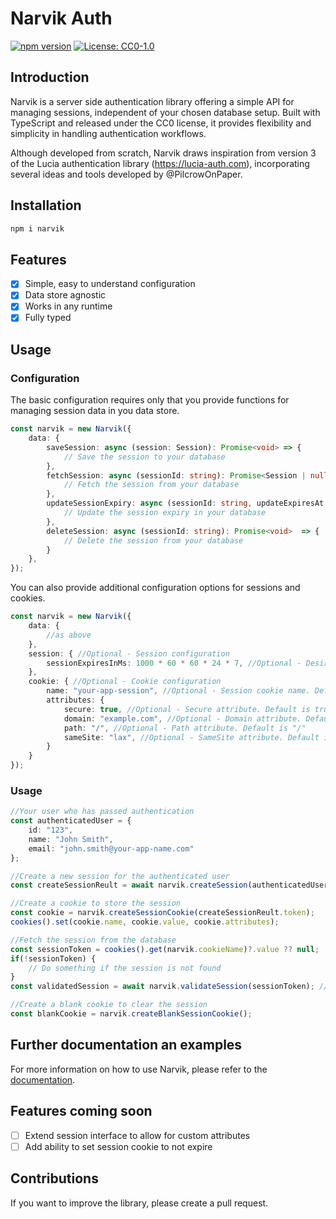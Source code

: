# Narvik Auth

[![npm version](https://badge.fury.io/js/narvik.svg)](https://badge.fury.io/js/narvik)
[![License: CC0-1.0](https://img.shields.io/badge/License-CC0%201.0-lightgrey.svg)](https://creativecommons.org/publicdomain/zero/1.0/)

## Introduction
Narvik is a server side authentication library offering a simple API for managing sessions, independent of your chosen database setup. Built with TypeScript and released under the CC0 license, it provides flexibility and simplicity in handling authentication workflows.

Although developed from scratch, Narvik draws inspiration from version 3 of the Lucia authentication library (https://lucia-auth.com), incorporating several ideas and tools developed by @PilcrowOnPaper.

## Installation
```bash
npm i narvik
```

## Features
- [x] Simple, easy to understand configuration
- [x] Data store agnostic
- [x] Works in any runtime
- [x] Fully typed

## Usage

### Configuration

The basic configuration requires only that you provide functions for managing session data in you data store.  
```ts
const narvik = new Narvik({
    data: {
        saveSession: async (session: Session): Promise<void> => {
            // Save the session to your database
        },
        fetchSession: async (sessionId: string): Promise<Session | null>  => {
            // Fetch the session from your database
        },
        updateSessionExpiry: async (sessionId: string, updateExpiresAt: Date): Promise<void>  => {
            // Update the session expiry in your database
        },
        deleteSession: async (sessionId: string): Promise<void>  => {
            // Delete the session from your database
        }
    },
});
```

You can also provide additional configuration options for sessions and cookies.  
```ts
const narvik = new Narvik({
    data: {
        //as above
    },
    session: { //Optional - Session configuration 
        sessionExpiresInMs: 1000 * 60 * 60 * 24 * 7, //Optional - Desired session lenth in ms. Default is 30 Days - here value is 1 week
    },
    cookie: { //Optional - Cookie configuration
        name: "your-app-session", //Optional - Session cookie name. Default is "narvik_session"
        attributes: {
            secure: true, //Optional - Secure attribute. Default is true
            domain: "example.com", //Optional - Domain attribute. Default is not set
            path: "/", //Optional - Path attribute. Default is "/"
            sameSite: "lax", //Optional - SameSite attribute. Default is "lax"
        }
    }
});
```

### Usage
```ts
//Your user who has passed authentication
const authenticatedUser = {
    id: "123",
    name: "John Smith",
    email: "john.smith@your-app-name.com"
};

//Create a new session for the authenticated user
const createSessionReult = await narvik.createSession(authenticatedUser.id);

//Create a cookie to store the session
const cookie = narvik.createSessionCookie(createSessionReult.token);
cookies().set(cookie.name, cookie.value, cookie.attributes);

//Fetch the session from the database
const sessionToken = cookies().get(narvik.cookieName)?.value ?? null;
if(!sessionToken) {
    // Do something if the session is not found
}
const validatedSession = await narvik.validateSession(sessionToken); //Returns Session if valid or null if session is invalid

//Create a blank cookie to clear the session
const blankCookie = narvik.createBlankSessionCookie();
```

## Further documentation an examples
For more information on how to use Narvik, please refer to the [documentation](https://narvik-auth.com).

## Features coming soon
- [ ] Extend session interface to allow for custom attributes
- [ ] Add ability to set session cookie to not expire

## Contributions
If you want to improve the library, please create a pull request.